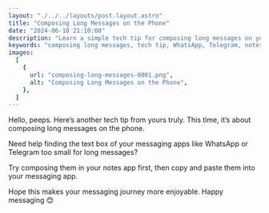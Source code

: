 ```yaml
---
layout: "./../../layouts/post.layout.astro"
title: "Composing Long Messages on the Phone"
date: "2024-06-18 21:10:00"
description: "Learn a simple tech tip for composing long messages on your phone. Use your notes app to draft lengthy texts before copying them into WhatsApp or Telegram for an easier messaging experience."
keywords: "composing long messages, tech tip, WhatsApp, Telegram, notes app, messaging apps, smartphone tips, text drafting, mobile messaging, copy and paste, phone messaging, message composition"
images:
  [
    {
      url: "composing-long-messages-0001.png",
      alt: "Composing Long Messages on the Phone",
    },
  ]
---
```


Hello, peeps. Here’s another tech tip from yours truly. This time, it’s about composing long messages on the phone.

Need help finding the text box of your messaging apps like WhatsApp or Telegram too small for long messages?

Try composing them in your notes app first, then copy and paste them into your messaging app.

Hope this makes your messaging journey more enjoyable. Happy messaging 😊
